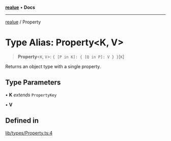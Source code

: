[**realue**](../README.md) • **Docs**

***

[realue](../README.md) / Property

# Type Alias: Property\<K, V\>

> **Property**\<`K`, `V`\>: `{ [P in K]: { [Q in P]: V } }`\[`K`\]

Returns an object type with a single property.

## Type Parameters

• **K** *extends* `PropertyKey`

• **V**

## Defined in

[lib/types/Property.ts:4](https://github.com/nevoland/realue/blob/1fa38fef80c9df28c076a8a44728e2fb20f56b0b/lib/types/Property.ts#L4)
